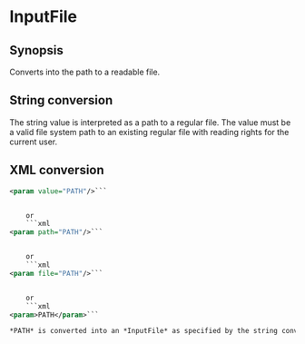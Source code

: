 # InputFile

## Synopsis

Converts into the path to a readable file.

## String conversion

The string value is interpreted as a path to a regular file. The value must be a valid file system path to an existing regular file with reading rights for the current user.

## XML conversion

```xml
<param value="PATH"/>```


	or
	```xml
<param path="PATH"/>```


	or
	```xml
<param file="PATH"/>```


	or
	```xml
<param>PATH</param>```

*PATH* is converted into an *InputFile* as specified by the string conversion.
      

